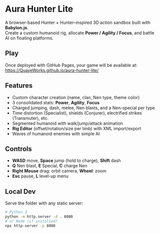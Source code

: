 # Aura Hunter Lite

A browser-based Hunter × Hunter–inspired 3D action sandbox built with **Babylon.js**.  
Create a custom humanoid rig, allocate **Power / Agility / Focus**, and battle AI on floating platforms.

## Play
Once deployed with GitHub Pages, your game will be available at:
https://QuayeWorks.github.io/aura-hunter-lite/

## Features
- Custom character creation (name, clan, Nen type, theme color)
- 3 consolidated stats: **Power**, **Agility**, **Focus**
- Charged jumping, dash, melee, Nen blasts, and a Nen-special per type
- Time distortion (Specialist), shields (Conjurer), electrified strikes (Transmuter), etc.
- Segmented humanoid with walk/jump/attack animation
- **Rig Editor** (offset/rotation/size per limb) with XML import/export
- Waves of humanoid enemies with simple AI

## Controls
- **WASD** move, **Space** jump (hold to charge), **Shift** dash  
- **Q** Nen blast, **E** Special, **C** charge Nen  
- **Right Mouse** drag: orbit camera, **Wheel**: zoom  
- **Esc** pause, **L** level-up menu

## Local Dev
Serve the folder with any static server:
```bash
# Python 3
python -m http.server -d . 8080
# or Node (if installed)
npx http-server -p 8080
